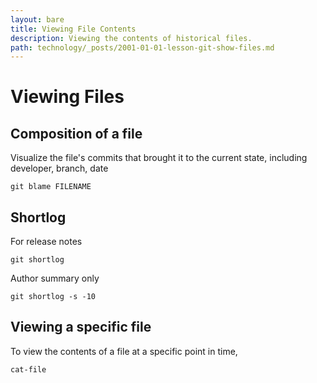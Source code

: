 ```yaml
---
layout: bare
title: Viewing File Contents
description: Viewing the contents of historical files.
path: technology/_posts/2001-01-01-lesson-git-show-files.md
---
```


# Viewing Files

## Composition of a file
Visualize the file's commits that brought it to the current state, including  developer, branch, date

    git blame FILENAME

## Shortlog
For release notes

    git shortlog

Author summary only

    git shortlog -s -10

## Viewing a specific file
To view the contents of a file at a specific point in time, 

    cat-file
